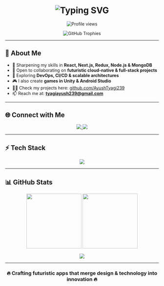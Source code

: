 <h1 align="center">
  <img src="https://readme-typing-svg.herokuapp.com?font=Orbitron&size=30&duration=3000&pause=1000&color=0FF7FF&center=true&vCenter=true&width=700&lines=Hi+👋,+I'm+Ayush+Tyagi;Frontend+%26+Full-Stack+Developer;Tech+Explorer+from+India" alt="Typing SVG" />
</h1>

<p align="center">
  <img src="https://komarev.com/ghpvc/?username=ayushtyagi239&label=👁‍🗨+Profile+views&color=00FFCC&style=flat" alt="Profile views" />
</p>

<p align="center">
  <img src="https://github-profile-trophy.vercel.app/?username=ayushtyagi239&theme=matrix&no-frame=true&no-bg=true&margin-w=10&margin-h=10" alt="GitHub Trophies" />
</p>

---

## 🚀 About Me  

- 🌱 Sharpening my skills in **React, Next.js, Redux, Node.js & MongoDB**  
- 👯 Open to collaborating on **futuristic cloud-native & full-stack projects**  
- 🤝 Exploring **DevOps, CI/CD & scalable architectures**  
- 🎮 I also create **games in Unity & Android Studio**  
- 👨‍💻 Check my projects here: [github.com/AyushTyagi239](https://github.com/AyushTyagi239)  
- 📫 Reach me at: **tyagiayush239@gmail.com**  

---

## 🌐 Connect with Me  

<p align="center">
  <a href="https://www.linkedin.com/in/ayush-tyagi-0a3694267" target="_blank">
    <img src="https://img.shields.io/badge/LinkedIn-0A66C2?style=for-the-badge&logo=linkedin&logoColor=white"/>
  </a>
  <a href="mailto:tyagiayush239@gmail.com">
    <img src="https://img.shields.io/badge/Email-FF007F?style=for-the-badge&logo=gmail&logoColor=white"/>
  </a>
</p>

---

## ⚡ Tech Stack  

<p align="center">
  <img src="https://skillicons.dev/icons?i=react,nextjs,redux,tailwind,nodejs,express,mongodb,unity,androidstudio,ps,git,github,docker,aws" />
</p>

---

## 📊 GitHub Stats  

<div align="center">
  <img src="https://github-readme-stats.vercel.app/api?username=ayushtyagi239&show_icons=true&theme=radical&title_color=00F5FF&icon_color=FF007F" height="180em" />
  <img src="https://github-readme-streak-stats.herokuapp.com/?user=ayushtyagi239&theme=radical&ring=00F5FF&fire=FF007F&currStreakLabel=00F5FF" height="180em" />
</div>

<p align="center">
  <img src="https://github-readme-stats.vercel.app/api/top-langs/?username=ayushtyagi239&layout=compact&theme=radical&title_color=FF007F" />
</p>

---

<h3 align="center">🔥 Crafting futuristic apps that merge design & technology into innovation 🔥</h3>
